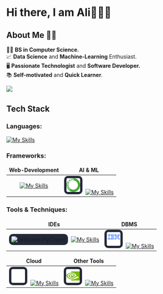 # Hi there, I am Ali👋👨‍💻

## About Me 🙋‍♂️

🧑‍🎓 **BS in Computer Science.** <br>
📈 **Data Science** and **Machine-Learning** Enthusiast.<br>
🖥️ **Passionate Technologist** and **Software Developer.**<br>
📚 **Self-motivated** and **Quick Learner**.<br>

![](https://komarev.com/ghpvc/?username=AliAlmuhaysin)

## Tech Stack

### Languages:

[![My Skills](https://skillicons.dev/icons?i=py,r,php,cs,cpp,java&perline=6)]()

### Frameworks:

|Web-Development|AI & ML|
|:---:|:---:|
|[![My Skills](https://skillicons.dev/icons?i=dotnet,django,bootstrap)]()|<img id="badge" src="assets/anaconda.svg" title="Anaconda"/> [![My Skills](https://skillicons.dev/icons?i=tensorflow,pytorch)]()|


### Tools & Techniques:

|IDEs|DBMS|
|:---:|:---:|
|<img id="badge" src="https://resources.jetbrains.com/storage/products/company/brand/logos/PyCharm_icon.png" title="JetBrains PyCharm"/> [![My Skills](https://skillicons.dev/icons?i=visualstudio,vscode&perline=3)]()|<img id="badge" src="assets/db2.svg" title="IBM DB2"/> [![My Skills](https://skillicons.dev/icons?i=mysql,postgresql&perline=3)]()|


|Cloud|Other Tools|
|:---:|:---:|
|<img id="badge" src="assets/ibmcloud.svg" title="IBM Cloud"/> [![My Skills](https://skillicons.dev/icons?i=aws,azure&perline=3)]()|<img id="badge" src="assets/nvidia.svg" title="Nvidia CUDA ToolKit"/> [![My Skills](https://skillicons.dev/icons?i=git,github&perline=3)]()|


<style>
    #badge {
        background-color: #242938;
        padding:6px;
        border-radius: 10px;
        width:36px;
        margin-right: 4px;
    }
    td, th {
        border: none!important;
    }
</style>
<!--
**AliAlmuhaysin/AliAlmuhaysin** is a ✨ _special_ ✨ repository because its `README.md` (this file) appears on your GitHub profile.
##
Here are some ideas to get you started:

- 🔭 I’m currently working on ...
- 🌱 I’m currently learning ...
- 👯 I’m looking to collaborate on ...
- 🤔 I’m looking for help with ...
- 💬 Ask me about ...
- 📫 How to reach me: ...
- 😄 Pronouns: ...
- ⚡ Fun fact: ...
-->